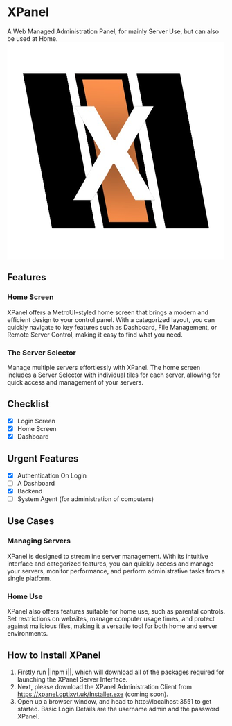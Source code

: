 # XPanel
A Web Managed Administration Panel, for mainly Server Use, but can also be used at Home.
<img align="center" src="./website/Images/XPanel-NoBackground.png" />


## Features
### Home Screen
XPanel offers a MetroUI-styled home screen that brings a modern and efficient design to your control panel. With a categorized layout, you can quickly navigate to key features such as Dashboard, File Management, or Remote Server Control, making it easy to find what you need.

### The Server Selector
Manage multiple servers effortlessly with XPanel. The home screen includes a Server Selector with individual tiles for each server, allowing for quick access and management of your servers.

## Checklist
- [x] Login Screen
- [x] Home Screen
- [x] Dashboard 

## Urgent Features
- [x] Authentication On Login
- [ ] A Dashboard
- [x] Backend
- [ ] System Agent (for administration of computers)

## Use Cases
### Managing Servers
XPanel is designed to streamline server management. With its intuitive interface and categorized features, you can quickly access and manage your servers, monitor performance, and perform administrative tasks from a single platform.

### Home Use
XPanel also offers features suitable for home use, such as parental controls. Set restrictions on websites, manage computer usage times, and protect against malicious files, making it a versatile tool for both home and server environments.

## How to Install XPanel 


1. Firstly run ||npm i||, which will download all of the packages required for launching the XPanel Server Interface.
2. Next, please download the XPanel Administration Client from https://xpanel.optixyt.uk/Installer.exe (coming soon).
3. Open up a browser window, and head to http://localhost:3551 to get started. Basic Login Details are the username admin and the password XPanel.
